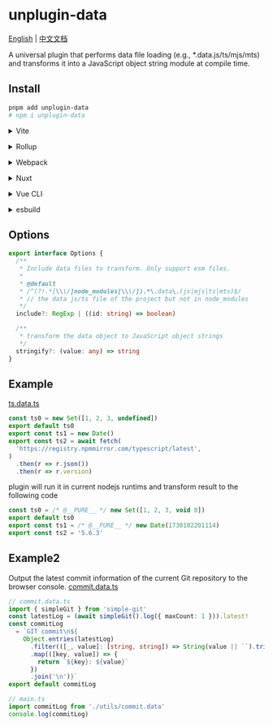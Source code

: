 # unplugin-data

[English](./README.md) | [中文文档](./README.zh.md)

A universal plugin that performs data file loading (e.g., *.data.js/ts/mjs/mts) and transforms it into a JavaScript object string module at compile time.

## Install

```sh
pnpm add unplugin-data
# npm i unplugin-data
```

<details>
<summary>Vite</summary><br>

```ts
// vite.config.ts
import data from 'unplugin-data/vite'

export default defineConfig({
  plugins: [
    data({
      /* options */
    }), // or data()
  ],
})
```

<br></details>

<details>
<summary>Rollup</summary><br>

```ts
// rollup.config.js
import data from 'unplugin-data/rollup'

export default {
  plugins: [
    data({
      /* options */
    }), // or data()
  ],
}
```

<br></details>

<details>
<summary>Webpack</summary><br>

```ts
// webpack.config.js
module.exports = {
  /* ... */
  plugins: [
    require('unplugin-data/webpack')({
      /* options */
    }),
  ],
}
```

<br></details>

<details>
<summary>Nuxt</summary><br>

```ts
// nuxt.config.js
export default defineNuxtConfig({
  modules: [
    [
      'unplugin-data/nuxt',
      {
        /* options */
      },
    ],
  ],
})
```

> This module works for both Nuxt 2 and [Nuxt Vite](https://github.com/nuxt/vite)

<br></details>

<details>
<summary>Vue CLI</summary><br>

```ts
// vue.config.js
module.exports = {
  configureWebpack: {
    plugins: [
      require('unplugin-data/webpack')({
        /* options */
      }),
    ],
  },
}
```

<br></details>

<details>
<summary>esbuild</summary><br>

```ts
// esbuild.config.js
import { build } from 'esbuild'
import data from 'unplugin-data/esbuild'

build({
  plugins: [
    data({
      /* options */
    }), // or data()
  ],
})
```

<br></details>

## Options

```ts
export interface Options {
  /**
   * Include data files to transform. Only support esm files.
   *
   * @default
   * /^(?!.*[\\\/]node_modules[\\\/]).*\.data\.(js|mjs|ts|mts)$/
   * // the data js/ts file of the project but not in node_modules
   */
  include?: RegExp | ((id: string) => boolean)

  /**
   * transform the data object to JavaScript object strings
   */
  stringify?: (value: any) => string
}
```

## Example

[ts.data.ts](./playground/src/data/ts.data.ts)

```ts
const ts0 = new Set([1, 2, 3, undefined])
export default ts0
export const ts1 = new Date()
export const ts2 = await fetch(
  'https://registry.npmmirror.com/typescript/latest',
)
  .then(r => r.json())
  .then(r => r.version)
```

plugin will run it in current nodejs runtims and transform result to the following code

```js
const ts0 = /* @__PURE__ */ new Set([1, 2, 3, void 0])
export default ts0
export const ts1 = /* @__PURE__ */ new Date(1730102201114)
export const ts2 = '5.6.3'
```

## Example2

Output the latest commit information of the current Git repository to the browser console. [commit.data.ts](https://github.com/gkd-kit/inspect/blob/ce5c9871aa2a847780a13181d776f248ae4cf6e2/src/utils/commit.data.ts#L1)

```ts
// commit.data.ts
import { simpleGit } from 'simple-git'
const latestLog = (await simpleGit().log({ maxCount: 1 })).latest!
const commitLog
  = `GIT commit\n${
    Object.entries(latestLog)
      .filter(([_, value]: [string, string]) => String(value || ``).trim())
      .map(([key, value]) => {
        return `${key}: ${value}`
      })
      .join('\n')}`
export default commitLog

// main.ts
import commitLog from './utils/commit.data'
console.log(commitLog)
```
